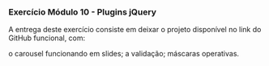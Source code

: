 ### Exercício Módulo 10 - Plugins jQuery

A entrega deste exercício consiste em deixar o projeto disponível no link do GitHub funcional, com:

o carousel funcionando em slides;
a validação;
máscaras operativas.
